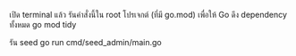 
เปิด terminal แล้ว รันคำสั่งนี้ใน root โปรเจกต์ (ที่มี go.mod) เพื่อให้ Go ดึง dependency ทั้งหมด
go mod tidy

รัน seed
go run cmd/seed_admin/main.go 